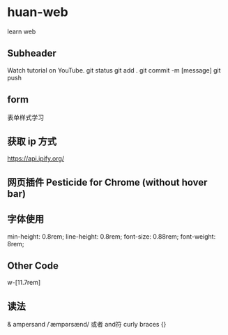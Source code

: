 # huan-web

learn web

## Subheader

Watch tutorial on YouTube.
git status
git add .
git commit -m [message]
git push

## form

表单样式学习

## 获取 ip 方式

https://api.ipify.org/

## 网页插件 Pesticide for Chrome (without hover bar)

## 字体使用

min-height: 0.8rem;
line-height: 0.8rem;
font-size: 0.88rem;
font-weight: 8rem;

## Other Code

w-[11.7rem]

## 读法
& ampersand /ˈæmpərsænd/ 或者 and符
curly braces {}